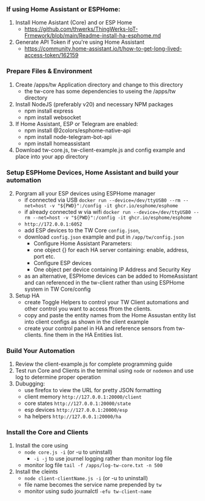 ### If using Home Assistant or ESPHome:
1) Install Home Asistant (Core) and or ESP Home
   * https://github.com/thwerks/ThingWerks-IoT-Frmework/blob/main/Readme-install-ha-esphome.md
3) Generate API Token if you're using Home Assistant 
   * https://community.home-assistant.io/t/how-to-get-long-lived-access-token/162159
  
### Prepare Files & Environment
1) Create /apps/tw Application directory and change to this directory
   * the tw-core has some dependencies to useing the /apps/tw directory
2) Install NodeJS (preferably v20) and necessary NPM packages
   * npm install express
   * npm install websocket
3) If Home Assistant, ESP or Telegram are enabled:
   * npm install @2colors/esphome-native-api
   * npm install node-telegram-bot-api
   * npm install homeassistant
4) Download tw-core.js, tw-client-example.js and config example and place into your app directory

### Setup ESPHome Devices, Home Assistant and build your automation
2) Porgram all your ESP devices using ESPHome manager
    * if connected via USB `docker run --device=/dev/ttyUSB0 --rm --net=host -v "${PWD}":/config -it ghcr.io/esphome/esphome`
    * if already connected w via wifi `docker run --device=/dev/ttyUSB0 --rm --net=host -v "${PWD}":/config -it ghcr.io/esphome/esphome`
    * `http://172.0.0.1:6052`
    * add ESP devices to the TW Core `config.json`,
    * download `config.json` example and put in `/app/tw/config.json`
        - Configure Home Assistant Parameters:
        - one object {} for each HA server containing: enable, address, port etc.
        - Configure ESP devices
        - One object per device containing IP Address and Security Key
    * as an alternative, ESPHome devices can be added to HomeAssistant and can referenced in the tw-client rather than using ESPHome system in TW Core/config
3) Setup HA
    * create Toggle Helpers to control your TW Client automations and other control you want to access ffrom the clients.
    * copy and paste the entity names from the Home Assustan entity list into client configs as shown in the client example 
    * create your control panel in HA and reference sensors from tw-clients. fine them in the HA Entities list.

### Build Your Automation
1) Review the client-example.js for complete programming guide
2) Test run Core and Clients in the terminal using `node` or `nodemon` and use log to determine proper operation
3) Dubugging:
    * use firefox to view the URL for pretty JSON formatting
    * client memory `http://127.0.0.1:20000/client` 
    * core states `http://127.0.0.1:20000/state`
    * esp devices `http://127.0.0.1:20000/esp`
    * ha helpers `http://127.0.0.1:20000/ha`

### Install the Core and Clients
1) Install the core using  
    * `node core.js -i`  (or -u to uninstall)
       - `-i -j` to use journel logging rather than monitor log file 
    * monitor log file `tail -f /apps/log-tw-core.txt -n 500`
2) Install the cleints
    * `node client-clientName.js -i`  (or -u to uninstall)
    * file name becomes the service name prepended by `tw`
    * monitor using sudo journalctl `-efu tw-client-name`
   


